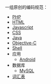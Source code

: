 一组原创的编码规范：
* [PHP](https://github.com/iwind/coding-styles/wiki/PHP)
* [HTML](https://github.com/iwind/coding-styles/wiki/HTML)
* [Javascript](https://github.com/iwind/coding-styles/wiki/Javascript)
* [CSS](https://github.com/iwind/coding-styles/wiki/CSS)
* [Java](https://github.com/iwind/coding-styles/wiki/Java)
* [Objective-C](https://github.com/iwind/coding-styles/wiki/Objective-C)
* [Shell](https://github.com/iwind/coding-styles/wiki/Shell)
* 应用
  * [Android](https://github.com/iwind/coding-styles/wiki/Android)
* 数据库
  * [MySQL](https://github.com/iwind/coding-styles/wiki/MySQL)
* [词汇表](https://github.com/iwind/coding-styles/wiki/词汇表)

